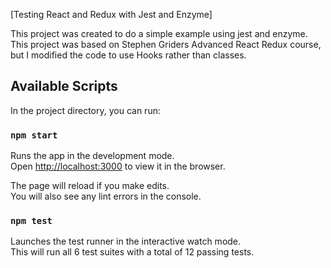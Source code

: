 [Testing React and Redux with Jest and Enzyme]

This project was created to do a simple example using jest and enzyme. This project was based on Stephen Griders Advanced React Redux course, but I modified the code to use Hooks rather than classes.

## Available Scripts

In the project directory, you can run:

### `npm start`

Runs the app in the development mode.<br />
Open [http://localhost:3000](http://localhost:3000) to view it in the browser.

The page will reload if you make edits.<br />
You will also see any lint errors in the console.

### `npm test`

Launches the test runner in the interactive watch mode.<br />
This will run all 6 test suites with a total of 12 passing tests.
